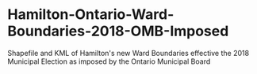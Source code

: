 # Hamilton-Ontario-Ward-Boundaries-2018-OMB-Imposed
Shapefile and KML of Hamilton's new Ward Boundaries effective the 2018 Municipal Election as imposed by the Ontario Municipal Board
